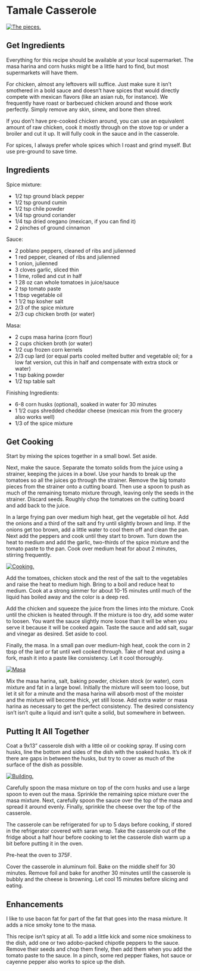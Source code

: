 # Tamale Casserole

[![The pieces.](http://farm4.staticflickr.com/3817/8806513327_7955192dd2_b.jpg)](http://www.flickr.com/photos/97407207@N00/8806513327/)

## Get Ingredients

Everything for this recipe should be available at your local supermarket. The masa
harina and corn husks might be a little hard to find, but most supermarkets will
have them.

For chicken, almost any leftovers will suffice. Just make sure it isn’t smothered
in a bold sauce and doesn’t have spices that would directly compete with mexican
flavors (like an asian rub, for instance). We frequently have roast or barbecued
chicken around and those work perfectly. Simply remove any skin, sinew, and bone
then shred.

If you don’t have pre-cooked chicken around, you can use an equivalent amount of
raw chicken, cook it mostly through on the stove top or under a broiler and cut it
up. It will fully cook in the sauce and in the casserole.

For spices, I always prefer whole spices which I roast and grind myself. But use
pre-ground to save time.


## Ingredients

Spice mixture:

* 1/2 tsp ground black pepper
* 1/2 tsp ground cumin
* 1/2 tsp chile powder
* 1/4 tsp ground coriander
* 1/4 tsp dried oregano (mexican, if you can find it)
* 2 pinches of ground cinnamon

Sauce:

* 2 poblano peppers, cleaned of ribs and julienned
* 1 red pepper, cleaned of ribs and julienned
* 1 onion, julienned
* 3 cloves garlic, sliced thin
* 1 lime, rolled and cut in half
* 1 28 oz can whole tomatoes in juice/sauce
* 2 tsp tomato paste
* 1 tbsp vegetable oil
* 1 1/2 tsp kosher salt
* 2/3 of the spice mixture
* 2/3 cup chicken broth (or water)

Masa:

* 2 cups masa harina (corn flour)
* 2 cups chicken broth (or water)
* 1/2 cup frozen corn kernels
* 2/3 cup lard (or equal parts cooled melted butter and vegetable oil; for a low fat
    version, cut this in half and compensate with extra stock or water)
* 1 tsp baking powder
* 1/2 tsp table salt

Finishing Ingredients:

* 6-8 corn husks (optional), soaked in water for 30 minutes
* 1 1/2 cups shredded cheddar cheese (mexican mix from the grocery also works well)
* 1/3 of the spice mixture


## Get Cooking

Start by mixing the spices together in a small bowl.  Set aside.

Next, make the sauce. Separate the tomato solids from the juice using a strainer,
keeping the juices in a bowl. Use your hands to break up the tomatoes so all the
juices go through the strainer. Remove the big tomato pieces from the strainer onto
a cutting board. Then use a spoon to push as much of the remaining tomato mixture
through, leaving only the seeds in the strainer. Discard seeds. Roughly chop the
tomatoes on the cutting board and add back to the juice.

In a large frying pan over medium high heat, get the vegetable oil hot. Add the
onions and a third of the salt and fry until slightly brown and limp. If the onions
get too brown, add a little water to cool them off and clean the pan. Next add the
peppers and cook until they start to brown. Turn down the heat to medium and add the
garlic, two-thirds of the spice mixture and the tomato paste to the pan. Cook over
medium heat for about 2 minutes, stirring frequently.

[![Cooking.](http://farm4.staticflickr.com/3763/8817051142_e1140ac899_b.jpg)](http://www.flickr.com/photos/97407207@N00/8817051142/)

Add the tomatoes, chicken stock and the rest of the salt to the vegetables and raise
the heat to medium high. Bring to a boil and reduce heat to medium. Cook at a strong
simmer for about 10-15 minutes until much of the liquid has boiled away and the color
is a deep red.

Add the chicken and squeeze the juice from the limes into the mixture.  Cook until
the chicken is heated through. If the mixture is too dry, add some water to loosen.
You want the sauce slightly more loose than it will be when you serve it because it
will be cooked again. Taste the sauce and add salt, sugar and vinegar as desired. Set
aside to cool.

Finally, the masa. In a small pan over medium-high heat, cook the corn in 2 tbsp of
the lard or fat until well cooked through. Take of heat and using a fork, mash it into
a paste like consistency. Let it cool thoroughly.

[![Masa](http://farm4.staticflickr.com/3778/8817047818_1e694d5945_b.jpg)](http://www.flickr.com/photos/97407207@N00/8817047818/)

Mix the masa harina, salt, baking powder, chicken stock (or water), corn mixture and
fat in a large bowl. Initially the mixture will seem too loose, but let it sit for a minute and the masa harina will absorb most of the moister and the mixture will become thick, yet still loose. Add extra water or masa harina as necessary to get the perfect consistency. The desired consistency isn’t isn’t quite a liquid and isn’t quite a solid, but somewhere in between.


## Putting It All Together

Coat a 9x13” casserole dish with a little oil or cooking spray. If using corn husks,
line the bottom and sides of the dish with the soaked husks. It’s ok if there are
gaps in between the husks, but try to cover as much of the surface of the dish as
possible.

[![Building.](http://farm4.staticflickr.com/3799/8807148859_e7b728bb68_b.jpg)](http://www.flickr.com/photos/97407207@N00/8807148859/)

Carefully spoon the masa mixture on top of the corn husks and use a large spoon to
even out the masa. Sprinkle the remaining spice mixture over the masa mixture. Next,
carefully spoon the sauce over the top of the masa and spread it around evenly.
Finally, sprinkle the cheese over the top of the casserole.

The casserole can be refrigerated for up to 5 days before cooking, if stored in the
refrigerator covered with saran wrap. Take the casserole out of the fridge about a
half hour before cooking to let the casserole dish warm up a bit before putting it
in the oven.

Pre-heat the oven to 375F.

Cover the casserole in aluminum foil. Bake on the middle shelf for 30 minutes. Remove
foil and bake for another 30 minutes until the casserole is bubbly and the cheese
is browning. Let cool 15 minutes before slicing and eating.


## Enhancements

I like to use bacon fat for part of the fat that goes into the masa mixture. It adds
a nice smoky tone to the masa.

This recipe isn’t spicy at all. To add a little kick and some nice smokiness to the
dish, add one or two adobo-packed chipotle peppers to the sauce. Remove their seeds
and chop them finely, then add them when you add the tomato paste to the sauce. In
a pinch, some red pepper flakes, hot sauce or cayenne pepper also works to spice up
the dish.
